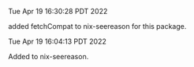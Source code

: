 Tue Apr 19 16:30:28 PDT 2022

added fetchCompat to nix-seereason for this package.

Tue Apr 19 16:04:13 PDT 2022

Added to nix-seereason.

